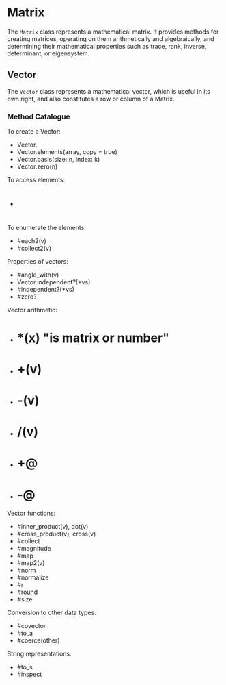 # Matrix

The `Matrix` class represents a mathematical matrix. It provides methods
for creating matrices, operating on them arithmetically and
algebraically, and determining their mathematical properties such as
trace, rank, inverse, determinant, or eigensystem.



## Vector

The `Vector` class represents a mathematical vector, which is useful in
its own right, and also constitutes a row or column of a Matrix.

### Method Catalogue

To create a Vector:

* Vector.[](*array)
* Vector.elements(array, copy = true)
* Vector.basis(size: n, index: k)
* Vector.zero(n)

To access elements:

* # [](i)

To enumerate the elements:

* \#each2(v)
* \#collect2(v)

Properties of vectors:

* \#angle\_with(v)
* Vector.independent?(\*vs)
* \#independent?(\*vs)
* \#zero?

Vector arithmetic:

* # \*(x) "is matrix or number"

* # +(v)

* # -(v)

* # /(v)

* # +@

* # -@

Vector functions:

* \#inner\_product(v), dot(v)
* \#cross\_product(v), cross(v)
* \#collect
* \#magnitude
* \#map
* \#map2(v)
* \#norm
* \#normalize
* \#r
* \#round
* \#size

Conversion to other data types:

* \#covector
* \#to\_a
* \#coerce(other)

String representations:

* \#to\_s
* \#inspect

